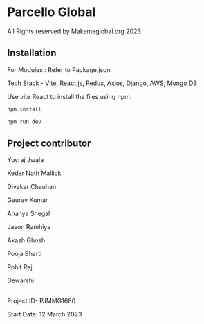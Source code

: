 # Parcello Global

All Rights reserved by Makemeglobal.org 2023

## Installation

For Modules : Refer to Package.json

Tech Stack - Vite, React js, Redux, Axios, Django, AWS, Mongo DB

Use vite React to install the files using npm.

```bash
npm install
```



```python
npm run dev
```

## Project contributor

Yuvraj Jwala

Keder Nath Mallick

Divakar Chauhan

Gaurav Kumar

Ananya Shegal

Jason Ramhiya

Akash Ghosh

Pooja Bharti

Rohit Raj

Dewarshi


##

Project ID- PJMMG1680

Start Date: 12 March 2023

